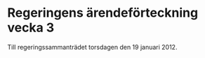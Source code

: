 # Regeringens ärendeförteckning vecka 3

Till regeringssammanträdet torsdagen den 19 januari 2012\.
